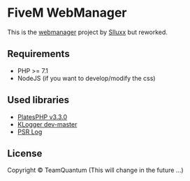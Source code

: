 # FiveM WebManager
This is the [webmanager](https://github.com/Slluxx/fivem-webmanager-v2) project by [Slluxx](https://github.com/Slluxx) but reworked.


## Requirements
- PHP >= 7.1
- NodeJS (if you want to develop/modify the css)


## Used libraries
- [PlatesPHP v3.3.0](http://platesphp.com/v3/)
- [KLogger dev-master](https://github.com/katzgrau/KLogger)
- [PSR Log](https://github.com/php-fig/log)


## License
Copyright © TeamQuantum
(This will change in the future ...)

